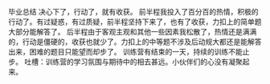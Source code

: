 毕业总结
决心下了，行动了，就有收获。
前半程我投入了百分百的热情，积极的行动了。有过疑惑，有过质疑，前半程坚持下来了，也有了收获，力扣上的简单题大部分能解答了。
后半程由于客观主观和其他一些因素我松散了，热情还是满满的，行动是僵硬的，收获也就少了。力扣上的中等题不涉及后动规大都还是能解答出来，困难的题目只能望而却步了。
训练营有结束的一天，持续的训练不能止步。
吐槽：训练营的学习氛围与期待中的相去甚远。小伙伴们的心没有凝聚起来。
